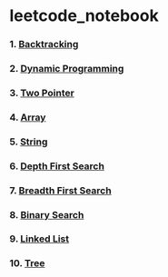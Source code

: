 # leetcode_notebook

### 1. [Backtracking](backtracking.md)

### 2. [Dynamic Programming](dynamic_programming.md)

### 3. [Two Pointer](two_pointer.md)

### 4. [Array](array.md)

### 5. [String](string.md)

### 6. [Depth First Search](dfs.md)

### 7. [Breadth First Search](bfs.md)

### 8. [Binary Search](binary_search.md)

### 9. [Linked List](linked_list.md)

### 10. [Tree](tree.md)
